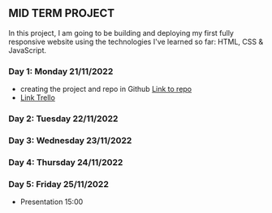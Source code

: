 ## **MID TERM PROJECT**

In this project, I am going to be building and deploying my first fully responsive website using the technologies I've learned so far: HTML, CSS & JavaScript.

### **Day 1: Monday 21/11/2022**

- creating the project and repo in Github [Link to repo](https://github.com/RaphaelaPrammer/Ironhack-Mid-Term-Project)
- [Link Trello](https://trello.com/invite/b/PZeaRVi5/ATTI27af32fcf6f75621071ad0ca78ac3bd14647BD19/mid-term-project)

### **Day 2: Tuesday 22/11/2022**

### **Day 3: Wednesday 23/11/2022**

### **Day 4: Thursday 24/11/2022**

### **Day 5: Friday 25/11/2022**

- Presentation 15:00
